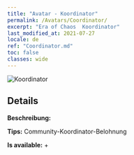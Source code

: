 ```yaml
---
title: "Avatar - Koordinator"
permalink: /Avatars/Coordinator/
excerpt: "Era of Chaos  Koordinator"
last_modified_at: 2021-07-27
locale: de
ref: "Coordinator.md"
toc: false
classes: wide
---
```

 ![Koordinator](/images/a/avatarFrame_15.png)

## Details

 **Beschreibung:**  

 **Tips:** Community-Koordinator-Belohnung 

 **Is available:**  + 

